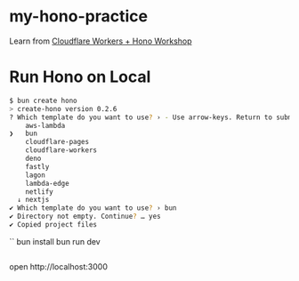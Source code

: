 # my-hono-practice

Learn from [Cloudflare Workers + Hono Workshop](https://workshops.yusuke.run/2023-09-24)

# Run Hono on Local

```bash
$ bun create hono
> create-hono version 0.2.6
? Which template do you want to use? › - Use arrow-keys. Return to submit.
    aws-lambda
❯   bun
    cloudflare-pages
    cloudflare-workers
    deno
    fastly
    lagon
    lambda-edge
    netlify
  ↓ nextjs
✔ Which template do you want to use? › bun
✔ Directory not empty. Continue? … yes
✔ Copied project files
```

``
bun install
bun run dev

```

```

open http://localhost:3000

```

```

